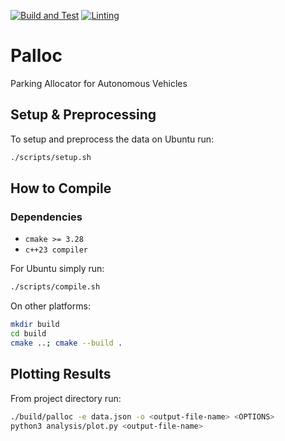 [![Build and Test](https://github.com/P6-CMMR/palloc/actions/workflows/build_and_test.yml/badge.svg?branch=main)](https://github.com/P6-CMMR/palloc/actions/workflows/build_and_test.yml)
[![Linting](https://github.com/P6-CMMR/palloc/actions/workflows/linting.yml/badge.svg?branch=main)](https://github.com/P6-CMMR/palloc/actions/workflows/linting.yml)

# Palloc
Parking Allocator for Autonomous Vehicles

## Setup & Preprocessing
To setup and preprocess the data on Ubuntu run:
```bash
./scripts/setup.sh
```

## How to Compile
### Dependencies
- `cmake >= 3.28`
- `c++23 compiler`

For Ubuntu simply run:
```bash
./scripts/compile.sh
```

On other platforms:
```bash
mkdir build
cd build
cmake ..; cmake --build .
```

## Plotting Results
From project directory run:
```bash
./build/palloc -e data.json -o <output-file-name> <OPTIONS>
python3 analysis/plot.py <output-file-name>
```